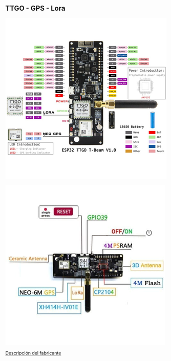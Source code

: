 ## TTGO - GPS - Lora

![](./images/AR1507-TTGO-LORA-ESP32-V2.jpg)

![](./images/AR1507-TTGO-LORA-ESP32-V3-500x500.jpg)


[Descripción del fabricante](https://github.com/LilyGO/TTGO-T-Beamls)

